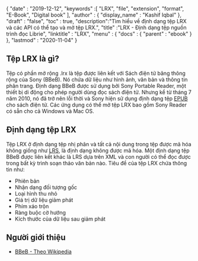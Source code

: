 {
  "date" : "2019-12-12",
  "keywords" :[ "LRX", "file", "extension", "format", "E-Book", "Digital book" ],
  "author" : {
    "display_name" : "Kashif Iqbal"
},
  "draft" : "false",
  "toc" : true,
  "description":"Tìm hiểu về định dạng tệp LRX và các API có thể tạo và mở tệp LRX.",
  "title" :"LRX - Định dạng tệp nguồn trình đọc Librie",
  "linktitle" : "LRX",
  "menu" : {
    "docs" : {
      "parent" : "ebook"
}
},
  "lastmod" : "2020-11-04"
}

## Tệp LRX là gì?

Tệp có phần mở rộng .lrx là tệp được liên kết với Sách điện tử băng thông rộng của Sony (BBeB). Nó chứa dữ liệu như hình ảnh, văn bản và thông tin phân trang. Định dạng BBeB được sử dụng bởi Sony Portable Reader, một thiết bị di động cho phép người dùng đọc sách điện tử. Nhưng kể từ tháng 7 năm 2010, nó đã trở nên lỗi thời và Sony hiện sử dụng định dạng tệp [EPUB](/vi/ebook/epub/) cho sách điện tử. Các ứng dụng có thể mở tệp LRX bao gồm Sony Reader có sẵn cho cả Windows và Mac OS.

## Định dạng tệp LRX

Tệp LRX ở định dạng tệp nhị phân và tất cả nội dung trong tệp được mã hóa không giống như [LRS](/vi/ebook/lrs/), là định dạng không được mã hóa. Một định dạng tệp BBeB được liên kết khác là LRS dựa trên XML và con người có thể đọc được trong bất kỳ trình soạn thảo văn bản nào. Tiêu đề của tệp LRX chứa thông tin như:

* Phiên bản
* Nhận dạng đối tượng gốc
* Loại hình thu nhỏ
* Giá trị dữ liệu giảm phát
* Phím xáo trộn
* Ràng buộc cờ hướng
* Kích thước của dữ liệu sau giảm phát

## Người giới thiệu

* [BBeB - Theo Wikipedia](https://en.wikipedia.org/wiki/BBeB)

